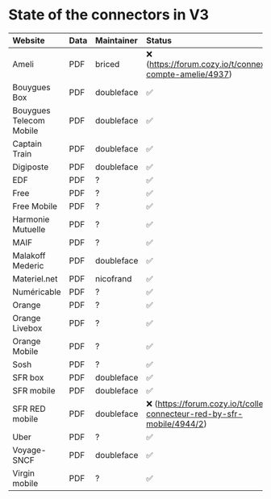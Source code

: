 State of the connectors in V3
=============================

| Website                 | Data | Maintainer                             | Status                                                                                        |
|:------------------------|:-----|:---------------------------------------|:---------------------------------------------------------------              |
| Ameli                   | PDF  | briced                                 | :x: (https://forum.cozy.io/t/connexion-compte-amelie/4937)                   |
| Bouygues Box            | PDF  | doubleface                             | :white_check_mark:                                                           |
| Bouygues Telecom Mobile | PDF  | doubleface                             | :white_check_mark:                                                           |
| Captain Train           | PDF  | doubleface                             | :white_check_mark:                                                           |
| Digiposte               | PDF  | doubleface                             | :white_check_mark:                                                           |
| EDF                     | PDF  | ?                                      | :white_check_mark:                                                           |
| Free                    | PDF  | ?                                      | :white_check_mark:                                                           |
| Free Mobile             | PDF  | ?                                      | :white_check_mark:                                                           |
| Harmonie Mutuelle       | PDF  | ?                                      | :white_check_mark:                                                           |
| MAIF                    | PDF  | ?                                      | :white_check_mark:                                                           |
| Malakoff Mederic        | PDF  | doubleface                             | :white_check_mark:                                                           |
| Materiel.net            | PDF  | nicofrand                              | :white_check_mark:                                                           |
| Numéricable             | PDF  | ?                                      | :white_check_mark:                                                           |
| Orange                  | PDF  | ?                                      | :white_check_mark:                                                           |
| Orange Livebox          | PDF  | ?                                      | :white_check_mark:                                                           |
| Orange Mobile           | PDF  | ?                                      | :white_check_mark:                                                           |
| Sosh                    | PDF  | ?                                      | :white_check_mark:                                                           |
| SFR box                 | PDF  | doubleface                             | :white_check_mark:                                                           |
| SFR mobile              | PDF  | doubleface                             | :white_check_mark:                                                           |
| SFR RED mobile          | PDF  | doubleface                             | :x: (https://forum.cozy.io/t/collect-connecteur-red-by-sfr-mobile/4944/2)    |
| Uber                    | PDF  | ?                                      | :white_check_mark:                                                           |
| Voyage-SNCF             | PDF  | doubleface                             | :white_check_mark:                                                           |
| Virgin mobile           | PDF  | ?                                      | :white_check_mark:                                                           |

